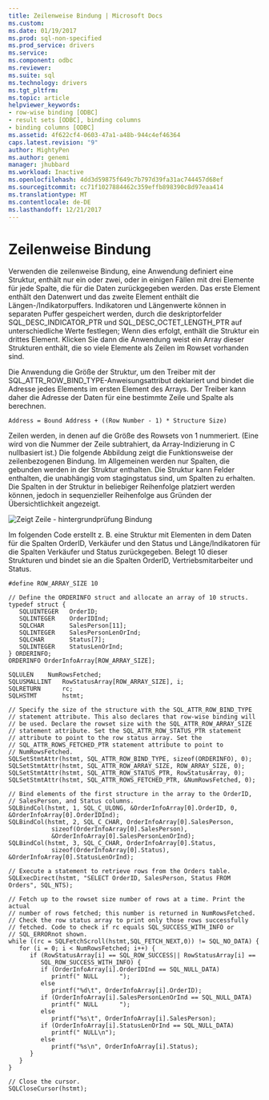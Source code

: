 ```yaml
---
title: Zeilenweise Bindung | Microsoft Docs
ms.custom: 
ms.date: 01/19/2017
ms.prod: sql-non-specified
ms.prod_service: drivers
ms.service: 
ms.component: odbc
ms.reviewer: 
ms.suite: sql
ms.technology: drivers
ms.tgt_pltfrm: 
ms.topic: article
helpviewer_keywords:
- row-wise binding [ODBC]
- result sets [ODBC], binding columns
- binding columns [ODBC]
ms.assetid: 4f622cf4-0603-47a1-a48b-944c4ef46364
caps.latest.revision: "9"
author: MightyPen
ms.author: genemi
manager: jhubbard
ms.workload: Inactive
ms.openlocfilehash: 4dd3d59875f649c7b797d39fa31ac744457d68ef
ms.sourcegitcommit: cc71f1027884462c359effb898390c8d97eaa414
ms.translationtype: MT
ms.contentlocale: de-DE
ms.lasthandoff: 12/21/2017
---
```

# <a name="row-wise-binding"></a>Zeilenweise Bindung
Verwenden die zeilenweise Bindung, eine Anwendung definiert eine Struktur, enthält nur ein oder zwei, oder in einigen Fällen mit drei Elemente für jede Spalte, die für die Daten zurückgegeben werden. Das erste Element enthält den Datenwert und das zweite Element enthält die Längen-/Indikatorpuffers. Indikatoren und Längenwerte können in separaten Puffer gespeichert werden, durch die deskriptorfelder SQL_DESC_INDICATOR_PTR und SQL_DESC_OCTET_LENGTH_PTR auf unterschiedliche Werte festlegen; Wenn dies erfolgt, enthält die Struktur ein drittes Element. Klicken Sie dann die Anwendung weist ein Array dieser Strukturen enthält, die so viele Elemente als Zeilen im Rowset vorhanden sind.  
  
 Die Anwendung die Größe der Struktur, um den Treiber mit der SQL_ATTR_ROW_BIND_TYPE-Anweisungsattribut deklariert und bindet die Adresse jedes Elements im ersten Element des Arrays. Der Treiber kann daher die Adresse der Daten für eine bestimmte Zeile und Spalte als berechnen.  
  
```  
Address = Bound Address + ((Row Number - 1) * Structure Size)  
```  
  
 Zeilen werden, in denen auf die Größe des Rowsets von 1 nummeriert. (Eine wird von die Nummer der Zeile subtrahiert, da Array-Indizierung in C nullbasiert ist.) Die folgende Abbildung zeigt die Funktionsweise der zeilenbezogenen Bindung. Im Allgemeinen werden nur Spalten, die gebunden werden in der Struktur enthalten. Die Struktur kann Felder enthalten, die unabhängig vom stagingstatus sind, um Spalten zu erhalten. Die Spalten in der Struktur in beliebiger Reihenfolge platziert werden können, jedoch in sequenzieller Reihenfolge aus Gründen der Übersichtlichkeit angezeigt.  
  
 ![Zeigt Zeile &#45; hintergrundprüfung Bindung](../../../odbc/reference/develop-app/media/pr22.gif "pr22")  
  
 Im folgenden Code erstellt z. B. eine Struktur mit Elementen in dem Daten für die Spalten OrderID, Verkäufer und den Status und Länge/Indikatoren für die Spalten Verkäufer und Status zurückgegeben. Belegt 10 dieser Strukturen und bindet sie an die Spalten OrderID, Vertriebsmitarbeiter und Status.  
  
```  
#define ROW_ARRAY_SIZE 10  
  
// Define the ORDERINFO struct and allocate an array of 10 structs.  
typedef struct {  
   SQLUINTEGER   OrderID;  
   SQLINTEGER    OrderIDInd;  
   SQLCHAR       SalesPerson[11];  
   SQLINTEGER    SalesPersonLenOrInd;  
   SQLCHAR       Status[7];  
   SQLINTEGER    StatusLenOrInd;  
} ORDERINFO;  
ORDERINFO OrderInfoArray[ROW_ARRAY_SIZE];  
  
SQLULEN    NumRowsFetched;  
SQLUSMALLINT   RowStatusArray[ROW_ARRAY_SIZE], i;  
SQLRETURN      rc;  
SQLHSTMT       hstmt;  
  
// Specify the size of the structure with the SQL_ATTR_ROW_BIND_TYPE  
// statement attribute. This also declares that row-wise binding will  
// be used. Declare the rowset size with the SQL_ATTR_ROW_ARRAY_SIZE  
// statement attribute. Set the SQL_ATTR_ROW_STATUS_PTR statement  
// attribute to point to the row status array. Set the  
// SQL_ATTR_ROWS_FETCHED_PTR statement attribute to point to  
// NumRowsFetched.  
SQLSetStmtAttr(hstmt, SQL_ATTR_ROW_BIND_TYPE, sizeof(ORDERINFO), 0);  
SQLSetStmtAttr(hstmt, SQL_ATTR_ROW_ARRAY_SIZE, ROW_ARRAY_SIZE, 0);  
SQLSetStmtAttr(hstmt, SQL_ATTR_ROW_STATUS_PTR, RowStatusArray, 0);  
SQLSetStmtAttr(hstmt, SQL_ATTR_ROWS_FETCHED_PTR, &NumRowsFetched, 0);  
  
// Bind elements of the first structure in the array to the OrderID,  
// SalesPerson, and Status columns.  
SQLBindCol(hstmt, 1, SQL_C_ULONG, &OrderInfoArray[0].OrderID, 0, &OrderInfoArray[0].OrderIDInd);  
SQLBindCol(hstmt, 2, SQL_C_CHAR, OrderInfoArray[0].SalesPerson,  
            sizeof(OrderInfoArray[0].SalesPerson),  
            &OrderInfoArray[0].SalesPersonLenOrInd);  
SQLBindCol(hstmt, 3, SQL_C_CHAR, OrderInfoArray[0].Status,  
            sizeof(OrderInfoArray[0].Status), &OrderInfoArray[0].StatusLenOrInd);  
  
// Execute a statement to retrieve rows from the Orders table.  
SQLExecDirect(hstmt, "SELECT OrderID, SalesPerson, Status FROM Orders", SQL_NTS);  
  
// Fetch up to the rowset size number of rows at a time. Print the actual  
// number of rows fetched; this number is returned in NumRowsFetched.  
// Check the row status array to print only those rows successfully  
// fetched. Code to check if rc equals SQL_SUCCESS_WITH_INFO or  
// SQL_ERRORnot shown.  
while ((rc = SQLFetchScroll(hstmt,SQL_FETCH_NEXT,0)) != SQL_NO_DATA) {  
   for (i = 0; i < NumRowsFetched; i++) {  
      if (RowStatusArray[i] == SQL_ROW_SUCCESS|| RowStatusArray[i] ==   
         SQL_ROW_SUCCESS_WITH_INFO) {  
         if (OrderInfoArray[i].OrderIDInd == SQL_NULL_DATA)  
            printf(" NULL      ");  
         else  
            printf("%d\t", OrderInfoArray[i].OrderID);  
         if (OrderInfoArray[i].SalesPersonLenOrInd == SQL_NULL_DATA)  
            printf(" NULL      ");  
         else  
            printf("%s\t", OrderInfoArray[i].SalesPerson);  
         if (OrderInfoArray[i].StatusLenOrInd == SQL_NULL_DATA)  
            printf(" NULL\n");  
         else  
            printf("%s\n", OrderInfoArray[i].Status);  
      }  
   }  
}  
  
// Close the cursor.  
SQLCloseCursor(hstmt);  
```
